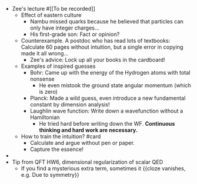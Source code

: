 - Zee's lecture #[[To be recorded]]
	- Effect of eastern culture
		- Nambu missed quarks because he believed that particles can only have integer charges...
		- His first-grade son: Fact or opinion?
	- Counterexample. A postdoc who has read lots of textbooks: Calculate 60 pages without intuition, but a single error in copying made it all wrong...
		- Zee's advice: Lock up all your books in the cardboard!
	- Examples of inspired guesses
		- Bohr: Came up with the energy of the Hydrogen atoms with total nonsense
			- He even mistook the ground state angular momentum (which is zero)
		- Planck: Made a wild guess, even introduce a new fundamental constant by dimension analysis!
		- Laughlin wave function: Write down a wavefunction without a Hamiltonian
			- He tried hard before writing down the WF. **Continuous thinking and hard work are necessary.**
	- How to train the intuition? #card
		- Calculate and argue without pen or paper.
		- Capture the essence!
-
- Tip from QFT HW6, dimensional regularization of scalar QED
	- If you find a mysterious extra term, sometimes it {{cloze vanishes, e.g. Due to symmetry}}